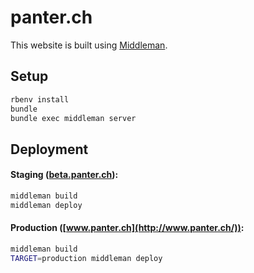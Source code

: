 # panter.ch

This website is built using [Middleman](https://middlemanapp.com/).

## Setup

```sh
rbenv install
bundle
bundle exec middleman server
```

## Deployment

#### Staging ([beta.panter.ch](http://beta.panter.ch/)):

```sh
middleman build
middleman deploy
```

#### Production ([www.panter.ch](http://www.panter.ch/)):

```sh
middleman build
TARGET=production middleman deploy
```
